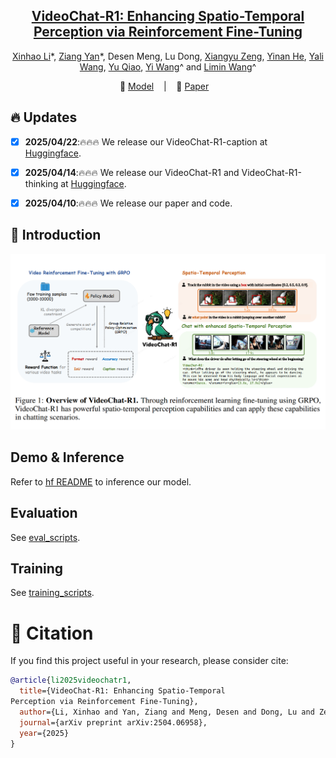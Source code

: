
<div align="center">


<h2><a href="https://arxiv.org/pdf/2504.06958">VideoChat-R1: Enhancing Spatio-Temporal
Perception via Reinforcement Fine-Tuning</a></h2>

[Xinhao Li](https://scholar.google.com/citations?user=evR3uR0AAAAJ)\*, [Ziang Yan](https://scholar.google.com.hk/citations?user=78lx13MAAAAJ&hl=zh-CN)\*, Desen Meng, Lu Dong, [Xiangyu Zeng](https://scholar.google.com/citations?user=jS13DXkAAAAJ&hl=zh-CN), [Yinan He](https://dblp.org/pid/93/7763.html), [Yali Wang](https://scholar.google.com/citations?user=hD948dkAAAAJ), [Yu Qiao](https://scholar.google.com/citations?user=gFtI-8QAAAAJ&hl), [Yi Wang](https://scholar.google.com.hk/citations?user=Xm2M8UwAAAAJ)^ and [Limin Wang](https://scholar.google.com/citations?user=HEuN8PcAAAAJ)^

<p align="center">
        🤗 <a href="https://huggingface.co/collections/OpenGVLab/videochat-r1-67fbe26e4eb08c83aa24643e">Model</a> &nbsp&nbsp | &nbsp&nbsp 📑 <a href="https://arxiv.org/pdf/2504.06958">Paper</a> &nbsp&nbsp 
<br>

</p>


</div>



## :fire: Updates
- [x] **2025/04/22**:🔥🔥🔥 We release our VideoChat-R1-caption at [Huggingface](https://huggingface.co/collections/OpenGVLab/videochat-r1-67fbe26e4eb08c83aa24643e).
- [x] **2025/04/14**:🔥🔥🔥 We release our VideoChat-R1 and  VideoChat-R1-thinking at [Huggingface](https://huggingface.co/collections/OpenGVLab/videochat-r1-67fbe26e4eb08c83aa24643e).
- [x] **2025/04/10**:🔥🔥🔥 We release our paper and code.


## :parrot: Introduction

![alt text](framework.png)



## Demo & Inference

Refer to [hf README](https://huggingface.co/OpenGVLab/VideoChat-R1_7B) to inference our model.

## Evaluation

See [eval_scripts](eval_scripts).
<!-- See [evaluation codes](lmms-eval_videochat). And [lmms-eval](https://github.com/EvolvingLMMs-Lab/lmms-eval) have supported our model, you also could use it to evaluate our model on varous benchmarks. -->

## Training

See [training_scripts](training_scripts).

# :page_facing_up: Citation

If you find this project useful in your research, please consider cite:
```BibTeX
@article{li2025videochatr1,
  title={VideoChat-R1: Enhancing Spatio-Temporal
Perception via Reinforcement Fine-Tuning},
  author={Li, Xinhao and Yan, Ziang and Meng, Desen and Dong, Lu and Zeng, Xiangyu and He, Yinan and Wang, Yali and Qiao, Yu and Wang, Yi and Wang, Limin},
  journal={arXiv preprint arXiv:2504.06958},
  year={2025}
}
```

<!-- # :dizzy: Acknowledgement

Thanks to the open source of the following projects: [Qwen](https://github.com/QwenLM/Qwen), [lmms-eval](https://github.com/EvolvingLMMs-Lab/lmms-eval), their implementation provides valuable reference experience for our project. -->

